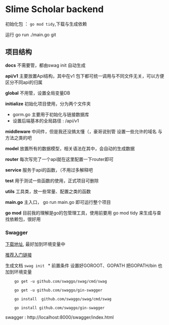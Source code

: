 # Slime Scholar backend



初始化包 ： `go mod tidy`,下载与生成依赖 

运行 go run ./main.go git


## 项目结构

**docs** 
    不需要管，都由swag init 自动生成

**api/v1**
    主要放置Api结构，其中在v1 包下都可统一调用与不同文件无关，可以方便区分不同api的归属

**global**
    不用管，设置全局变量DB

**initialize**
    初始化项目使用，分为两个文件夹
* gorm.go 主要用于初始化与链接数据库
* 设置后端基本的全局路径 : /api/v1

**middleware**
    中间件，但是我还没搞太懂（，豪哥说别管
    设置一些允许的域名 与方法之类的吧

**model**
    放置所有的数据模型，相关语法在其中，会自动的生成数据

**router**
    每次写完了一个api就在这里配置一下router即可

**service**
    服务于api的函数，（不用过多解释吧

**test**
    用于测试一些函数的使用，正式项目可删除

**utils**
    工具类，放一些常量、配置之类的函数


**main.go**
    主入口， go run main.go 即可运行整个项目

**go mod**
    目前我的理解是go的包管理工具，使用前要用 go mod tidy 来生成与查找依赖包，很好用





### Swagger

[下载地址](https://github.com/go-swagger/go-swagger/releases/tag/v0.27.0), 最好加到环境变量中

[推荐入门链接](https://www.jianshu.com/p/4875b5ac9feb)

生成文档 `swag init `
    * 前置条件
        设置好GOROOT、GOPATH 把GOPATH/bin 也加到环境变量

        go get -u github.com/swaggo/swag/cmd/swag

        go get -u github.com/swaggo/gin-swagger

        go install  github.com/swaggo/swag/cmd/swag

        go install github.com/swaggo/gin-swagger



swagger : http://localhost:8000/swagger/index.html



